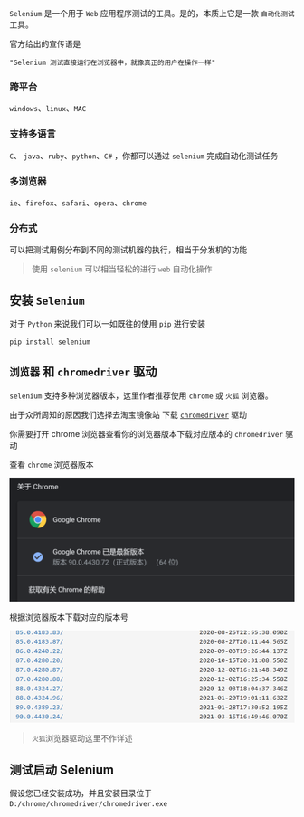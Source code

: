`Selenium` 是一个用于 `Web` 应用程序测试的工具。是的，本质上它是一款 `自动化测试` 工具。

官方给出的宣传语是
```shell
"Selenium 测试直接运行在浏览器中，就像真正的用户在操作一样"
```

### 跨平台
`windows`、`linux`、`MAC`

### 支持多语言
`C`、 `java`、`ruby`、`python`、`C#` ，你都可以通过 `selenium` 完成自动化测试任务

### 多浏览器
`ie`、`firefox`、`safari`、`opera`、`chrome`

### 分布式
可以把测试用例分布到不同的测试机器的执行，相当于分发机的功能

> 使用 `selenium` 可以相当轻松的进行 `web` 自动化操作

## 安装 `Selenium`
对于 `Python` 来说我们可以一如既往的使用 `pip` 进行安装
```shell
pip install selenium
```

## `浏览器` 和 `chromedriver` 驱动


`selenium` 支持多种浏览器版本，这里作者推荐使用 `chrome` 或 `火狐` 浏览器。

由于众所周知的原因我们选择去淘宝镜像站 下载 [`chromedriver`](http://npm.taobao.org/mirrors/chromedriver/) 驱动

你需要打开 chrome 浏览器查看你的浏览器版本下载对应版本的 `chromedriver` 驱动

查看 `chrome` 浏览器版本

![](./images/浏览器版本.png ':size=70%')


根据浏览器版本下载对应的版本号

![](./images/浏览器驱动版本.png ':size=70%')

> `火狐`浏览器驱动这里不作详述

## 测试启动 Selenium

假设您已经安装成功，并且安装目录位于 `D:/chrome/chromedriver/chromedriver.exe`

```python

```


